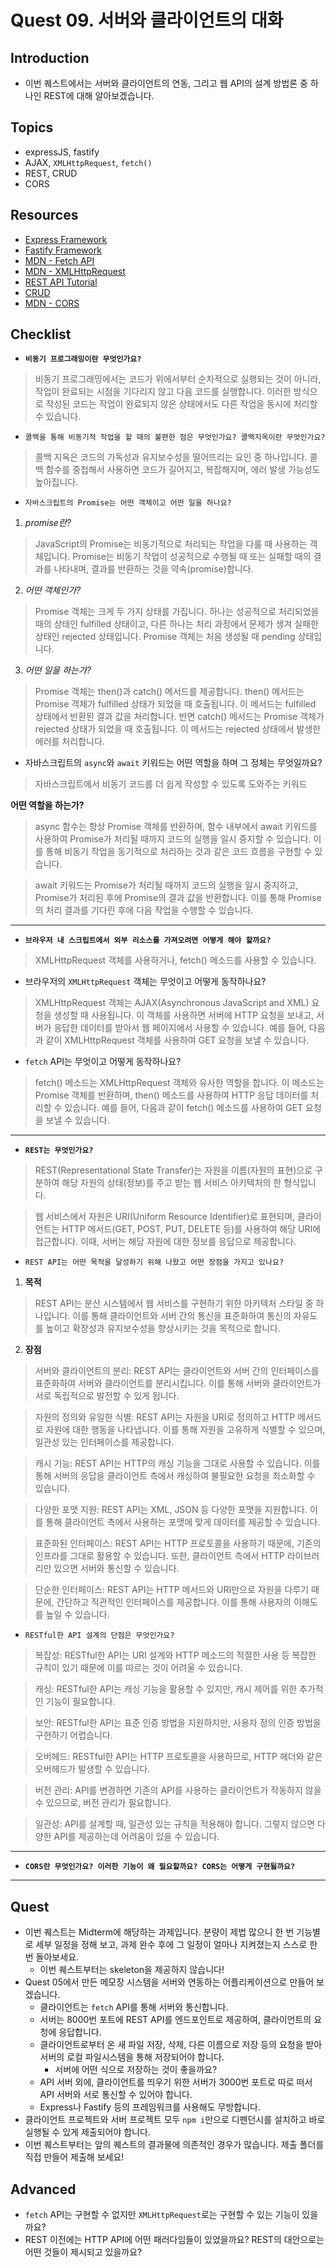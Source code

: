 # Quest 09. 서버와 클라이언트의 대화

## Introduction

- 이번 퀘스트에서는 서버와 클라이언트의 연동, 그리고 웹 API의 설계 방법론 중 하나인 REST에 대해 알아보겠습니다.

## Topics

- expressJS, fastify
- AJAX, `XMLHttpRequest`, `fetch()`
- REST, CRUD
- CORS

## Resources

- [Express Framework](http://expressjs.com/)
- [Fastify Framework](https://www.fastify.io/)
- [MDN - Fetch API](https://developer.mozilla.org/en-US/docs/Web/API/Fetch_API)
- [MDN - XMLHttpRequest](https://developer.mozilla.org/en-US/docs/Web/API/XMLHttpRequest)
- [REST API Tutorial](https://restfulapi.net/)
- [CRUD](https://en.wikipedia.org/wiki/Create,_read,_update_and_delete)
- [MDN - CORS](https://developer.mozilla.org/en-US/docs/Web/HTTP/CORS)

## Checklist

- **`비동기 프로그래밍이란 무엇인가요?`**

> 비동기 프로그래밍에서는 코드가 위에서부터 순차적으로 실행되는 것이 아니라, 작업이 완료되는 시점을 기다리지 않고 다음 코드를 실행합니다. 이러한 방식으로 작성된 코드는 작업이 완료되지 않은 상태에서도 다른 작업을 동시에 처리할 수 있습니다.

- `콜백을 통해 비동기적 작업을 할 때의 불편한 점은 무엇인가요? 콜백지옥이란 무엇인가요?`

> 콜백 지옥은 코드의 가독성과 유지보수성을 떨어뜨리는 요인 중 하나입니다. 콜백 함수를 중첩해서 사용하면 코드가 길어지고, 복잡해지며, 에러 발생 가능성도 높아집니다.

- `자바스크립트의 Promise는 어떤 객체이고 어떤 일을 하나요?`

1. _promise란?_

> JavaScript의 Promise는 비동기적으로 처리되는 작업을 다룰 때 사용하는 객체입니다. Promise는 비동기 작업이 성공적으로 수행될 때 또는 실패할 때의 결과를 나타내며, 결과를 반환하는 것을 약속(promise)합니다.

2. _어떤 객체인가?_

> Promise 객체는 크게 두 가지 상태를 가집니다. 하나는 성공적으로 처리되었을 때의 상태인 fulfilled 상태이고, 다른 하나는 처리 과정에서 문제가 생겨 실패한 상태인 rejected 상태입니다. Promise 객체는 처음 생성될 때 pending 상태입니다.

3. _어떤 일을 하는가?_

> Promise 객체는 then()과 catch() 메서드를 제공합니다. then() 메서드는 Promise 객체가 fulfilled 상태가 되었을 때 호출됩니다. 이 메서드는 fulfilled 상태에서 반환된 결과 값을 처리합니다. 반면 catch() 메서드는 Promise 객체가 rejected 상태가 되었을 때 호출됩니다. 이 메서드는 rejected 상태에서 발생한 에러를 처리합니다.

- 자바스크립트의 `async`와 `await` 키워드는 어떤 역할을 하며 그 정체는 무엇일까요?

> 자바스크립트에서 비동기 코드를 더 쉽게 작성할 수 있도록 도와주는 키워드

**어떤 역할을 하는가?**

> async 함수는 항상 Promise 객체를 반환하며, 함수 내부에서 await 키워드를 사용하여 Promise가 처리될 때까지 코드의 실행을 일시 중지할 수 있습니다. 이를 통해 비동기 작업을 동기적으로 처리하는 것과 같은 코드 흐름을 구현할 수 있습니다.

> await 키워드는 Promise가 처리될 때까지 코드의 실행을 일시 중지하고, Promise가 처리된 후에 Promise의 결과 값을 반환합니다. 이를 통해 Promise의 처리 결과를 기다린 후에 다음 작업을 수행할 수 있습니다.

---

- **`브라우저 내 스크립트에서 외부 리소스를 가져오려면 어떻게 해야 할까요?`**

> XMLHttpRequest 객체를 사용하거나, fetch() 메소드를 사용할 수 있습니다.

- 브라우저의 `XMLHttpRequest` 객체는 무엇이고 어떻게 동작하나요?

> XMLHttpRequest 객체는 AJAX(Asynchronous JavaScript and XML) 요청을 생성할 때 사용됩니다. 이 객체를 사용하면 서버에 HTTP 요청을 보내고, 서버가 응답한 데이터를 받아서 웹 페이지에서 사용할 수 있습니다. 예를 들어, 다음과 같이 XMLHttpRequest 객체를 사용하여 GET 요청을 보낼 수 있습니다.

- `fetch` API는 무엇이고 어떻게 동작하나요?

> fetch() 메소드는 XMLHttpRequest 객체와 유사한 역할을 합니다. 이 메소드는 Promise 객체를 반환하며, then() 메소드를 사용하여 HTTP 응답 데이터를 처리할 수 있습니다. 예를 들어, 다음과 같이 fetch() 메소드를 사용하여 GET 요청을 보낼 수 있습니다.

---

- **`REST는 무엇인가요?`**

> REST(Representational State Transfer)는 자원을 이름(자원의 표현)으로 구분하여 해당 자원의 상태(정보)를 주고 받는 웹 서비스 아키텍처의 한 형식입니다.

> 웹 서비스에서 자원은 URI(Uniform Resource Identifier)로 표현되며, 클라이언트는 HTTP 메서드(GET, POST, PUT, DELETE 등)를 사용하여 해당 URI에 접근합니다. 이때, 서버는 해당 자원에 대한 정보를 응답으로 제공합니다.

- `REST API는 어떤 목적을 달성하기 위해 나왔고 어떤 장점을 가지고 있나요?`

1. **목적**

> REST API는 분산 시스템에서 웹 서비스를 구현하기 위한 아키텍처 스타일 중 하나입니다. 이를 통해 클라이언트와 서버 간의 통신을 표준화하여 통신의 자유도를 높이고 확장성과 유지보수성을 향상시키는 것을 목적으로 합니다.

2. **장점**

> 서버와 클라이언트의 분리: REST API는 클라이언트와 서버 간의 인터페이스를 표준화하여 서버와 클라이언트를 분리시킵니다. 이를 통해 서버와 클라이언트가 서로 독립적으로 발전할 수 있게 됩니다.

> 자원의 정의와 유일한 식별: REST API는 자원을 URI로 정의하고 HTTP 메서드로 자원에 대한 행동을 나타냅니다. 이를 통해 자원을 고유하게 식별할 수 있으며, 일관성 있는 인터페이스를 제공합니다.

> 캐시 기능: REST API는 HTTP의 캐싱 기능을 그대로 사용할 수 있습니다. 이를 통해 서버의 응답을 클라이언트 측에서 캐싱하여 불필요한 요청을 최소화할 수 있습니다.

> 다양한 포맷 지원: REST API는 XML, JSON 등 다양한 포맷을 지원합니다. 이를 통해 클라이언트 측에서 사용하는 포맷에 맞게 데이터를 제공할 수 있습니다.

> 표준화된 인터페이스: REST API는 HTTP 프로토콜을 사용하기 때문에, 기존의 인프라를 그대로 활용할 수 있습니다. 또한, 클라이언트 측에서 HTTP 라이브러리만 있으면 서버와 통신할 수 있습니다.

> 단순한 인터페이스: REST API는 HTTP 메서드와 URI만으로 자원을 다루기 때문에, 간단하고 직관적인 인터페이스를 제공합니다. 이를 통해 사용자의 이해도를 높일 수 있습니다.

- `RESTful한 API 설계의 단점은 무엇인가요?`

> 복잡성: RESTful한 API는 URI 설계와 HTTP 메소드의 적절한 사용 등 복잡한 규칙이 있기 때문에 이를 따르는 것이 어려울 수 있습니다.

> 캐싱: RESTful한 API는 캐싱 기능을 활용할 수 있지만, 캐시 제어를 위한 추가적인 기능이 필요합니다.

> 보안: RESTful한 API는 표준 인증 방법을 지원하지만, 사용자 정의 인증 방법을 구현하기 어렵습니다.

> 오버헤드: RESTful한 API는 HTTP 프로토콜을 사용하므로, HTTP 헤더와 같은 오버헤드가 발생할 수 있습니다.

> 버전 관리: API를 변경하면 기존의 API를 사용하는 클라이언트가 작동하지 않을 수 있으므로, 버전 관리가 필요합니다.

> 일관성: API를 설계할 때, 일관성 있는 규칙을 적용해야 합니다. 그렇지 않으면 다양한 API를 제공하는데 어려움이 있을 수 있습니다.

---

- **`CORS란 무엇인가요? 이러한 기능이 왜 필요할까요? CORS는 어떻게 구현될까요?`**

---

## Quest

- 이번 퀘스트는 Midterm에 해당하는 과제입니다. 분량이 제법 많으니 한 번 기능별로 세부 일정을 정해 보고, 과제 완수 후에 그 일정이 얼마나 지켜졌는지 스스로 한 번 돌아보세요.
  - 이번 퀘스트부터는 skeleton을 제공하지 않습니다!
- Quest 05에서 만든 메모장 시스템을 서버와 연동하는 어플리케이션으로 만들어 보겠습니다.
  - 클라이언트는 `fetch` API를 통해 서버와 통신합니다.
  - 서버는 8000번 포트에 REST API를 엔드포인트로 제공하여, 클라이언트의 요청에 응답합니다.
  - 클라이언트로부터 온 새 파일 저장, 삭제, 다른 이름으로 저장 등의 요청을 받아 서버의 로컬 파일시스템을 통해 저장되어야 합니다.
    - 서버에 어떤 식으로 저장하는 것이 좋을까요?
  - API 서버 외에, 클라이언트를 띄우기 위한 서버가 3000번 포트로 따로 떠서 API 서버와 서로 통신할 수 있어야 합니다.
  - Express나 Fastify 등의 프레임워크를 사용해도 무방합니다.
- 클라이언트 프로젝트와 서버 프로젝트 모두 `npm i`만으로 디펜던시를 설치하고 바로 실행될 수 있게 제출되어야 합니다.
- 이번 퀘스트부터는 앞의 퀘스트의 결과물에 의존적인 경우가 많습니다. 제출 폴더를 직접 만들어 제출해 보세요!

## Advanced

- `fetch` API는 구현할 수 없지만 `XMLHttpRequest`로는 구현할 수 있는 기능이 있을까요?
- REST 이전에는 HTTP API에 어떤 패러다임들이 있었을까요? REST의 대안으로는 어떤 것들이 제시되고 있을까요?
